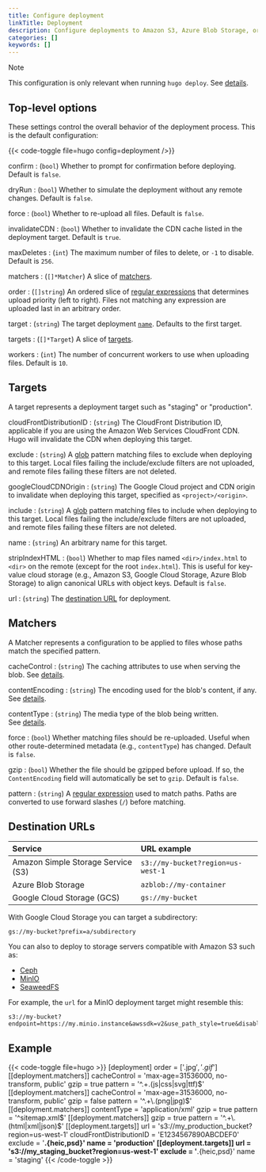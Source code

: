 ```yaml
---
title: Configure deployment
linkTitle: Deployment
description: Configure deployments to Amazon S3, Azure Blob Storage, or Google Cloud Storage.
categories: []
keywords: []
---
```


> [!note]
> This configuration is only relevant when running `hugo deploy`. See&nbsp;[details](/docs/guides/host-and-deploy/deploy-with-hugo-deploy/).

## Top-level options

These settings control the overall behavior of the deployment process. This is the default configuration:

{{< code-toggle file=hugo config=deployment />}}

confirm
: (`bool`) Whether to prompt for confirmation before deploying. Default is `false`.

dryRun
: (`bool`) Whether to simulate the deployment without any remote changes. Default is `false`.

force
: (`bool`) Whether to re-upload all files. Default is `false`.

invalidateCDN
: (`bool`) Whether to invalidate the CDN cache listed in the deployment target. Default is `true`.

maxDeletes
: (`int`) The maximum number of files to delete, or `-1` to disable. Default is `256`.

matchers
: (`[]*Matcher`) A slice of [matchers](#matchers-1).

order
: (`[]string`) An ordered slice of [regular expressions](g) that determines upload priority (left to right). Files not matching any expression are uploaded last in an arbitrary order.

target
: (`string`) The target deployment [`name`](#name). Defaults to the first target.

targets
: (`[]*Target`) A slice of [targets](#targets-1).

workers
: (`int`) The number of concurrent workers to use when uploading files. Default is `10`.

## Targets

A target represents a deployment target such as "staging" or "production".

cloudFrontDistributionID
: (`string`) The CloudFront Distribution ID, applicable if you are using the Amazon Web Services CloudFront CDN. Hugo will invalidate the CDN when deploying this target.

exclude
: (`string`) A [glob](g) pattern matching files to exclude when deploying to this target. Local files failing the include/exclude filters are not uploaded, and remote files failing these filters are not deleted.

googleCloudCDNOrigin
: (`string`) The Google Cloud project and CDN origin to invalidate when deploying this target, specified as `<project>/<origin>`.

include
: (`string`) A [glob](g) pattern matching files to include when deploying to this target. Local files failing the include/exclude filters are not uploaded, and remote files failing these filters are not deleted.

name
: (`string`) An arbitrary name for this target.

stripIndexHTML
: (`bool`) Whether to map files named `<dir>/index.html` to `<dir>` on the remote (except for the root `index.html`). This is useful for key-value cloud storage (e.g., Amazon S3, Google Cloud Storage, Azure Blob Storage) to align canonical URLs with object keys. Default is `false`.

url
: (`string`) The [destination URL](#destination-urls) for deployment.

## Matchers

A Matcher represents a configuration to be applied to files whose paths match
the specified pattern.

cacheControl
: (`string`) The caching attributes to use when serving the blob. See&nbsp;[details][cacheControl].

contentEncoding
: (`string`) The encoding used for the blob's content, if any. See&nbsp;[details][contentEncoding].

contentType
: (`string`) The media type of the blob being written. See&nbsp;[details][contentType].

force
: (`bool`) Whether matching files should be re-uploaded. Useful when other route-determined metadata (e.g., `contentType`) has changed. Default is `false`.

gzip
: (`bool`) Whether the file should be gzipped before upload. If so, the `ContentEncoding` field will automatically be set to `gzip`. Default is `false`.

pattern
: (`string`) A [regular expression](g) used to match paths. Paths are converted to use forward slashes (`/`) before matching.

[cacheControl]: https://developer.mozilla.org/en-US/docs/Web/HTTP/Headers/Cache-Control
[contentEncoding]: https://developer.mozilla.org/en-US/docs/Web/HTTP/Headers/Content-Encoding
[contentType]: https://developer.mozilla.org/en-US/docs/Web/HTTP/Headers/Content-Type

## Destination URLs

Service|URL example
:--|:--
Amazon Simple Storage Service (S3)|`s3://my-bucket?region=us-west-1`
Azure Blob Storage|`azblob://my-container`
Google Cloud Storage (GCS)|`gs://my-bucket`

With Google Cloud Storage you can target a subdirectory:

```text
gs://my-bucket?prefix=a/subdirectory
```

You can also to deploy to storage servers compatible with Amazon S3 such as:

- [Ceph][]
- [MinIO][]
- [SeaweedFS][]

[Ceph]: https://ceph.com/
[Minio]: https://www.minio.io/
[SeaweedFS]: https://github.com/chrislusf/seaweedfs

For example, the `url` for a MinIO deployment target might resemble this:

```text
s3://my-bucket?endpoint=https://my.minio.instance&awssdk=v2&use_path_style=true&disable_https=false
```

## Example

{{< code-toggle file=hugo >}}
[deployment]
  order = ['.jpg$', '.gif$']
  [[deployment.matchers]]
    cacheControl = 'max-age=31536000, no-transform, public'
    gzip = true
    pattern = '^.+\.(js|css|svg|ttf)$'
  [[deployment.matchers]]
    cacheControl = 'max-age=31536000, no-transform, public'
    gzip = false
    pattern = '^.+\.(png|jpg)$'
  [[deployment.matchers]]
    contentType = 'application/xml'
    gzip = true
    pattern = '^sitemap\.xml$'
  [[deployment.matchers]]
    gzip = true
    pattern = '^.+\.(html|xml|json)$'
  [[deployment.targets]]
    url = 's3://my_production_bucket?region=us-west-1'
    cloudFrontDistributionID = 'E1234567890ABCDEF0'
    exclude = '**.{heic,psd}'
    name = 'production'
  [[deployment.targets]]
    url = 's3://my_staging_bucket?region=us-west-1'
    exclude = '**.{heic,psd}'
    name = 'staging'
{{< /code-toggle >}}
